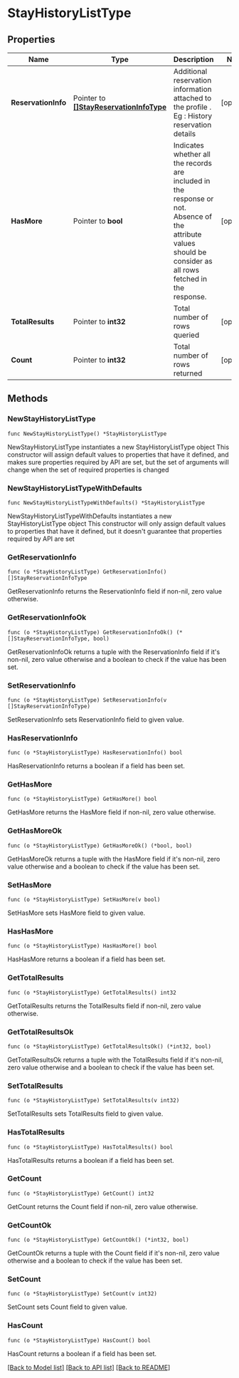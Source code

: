 # StayHistoryListType

## Properties

Name | Type | Description | Notes
------------ | ------------- | ------------- | -------------
**ReservationInfo** | Pointer to [**[]StayReservationInfoType**](StayReservationInfoType.md) | Additional reservation information attached to the profile . Eg : History reservation details | [optional] 
**HasMore** | Pointer to **bool** | Indicates whether all the records are included in the response or not. Absence of the attribute values should be consider as all rows fetched in the response. | [optional] 
**TotalResults** | Pointer to **int32** | Total number of rows queried | [optional] 
**Count** | Pointer to **int32** | Total number of rows returned | [optional] 

## Methods

### NewStayHistoryListType

`func NewStayHistoryListType() *StayHistoryListType`

NewStayHistoryListType instantiates a new StayHistoryListType object
This constructor will assign default values to properties that have it defined,
and makes sure properties required by API are set, but the set of arguments
will change when the set of required properties is changed

### NewStayHistoryListTypeWithDefaults

`func NewStayHistoryListTypeWithDefaults() *StayHistoryListType`

NewStayHistoryListTypeWithDefaults instantiates a new StayHistoryListType object
This constructor will only assign default values to properties that have it defined,
but it doesn't guarantee that properties required by API are set

### GetReservationInfo

`func (o *StayHistoryListType) GetReservationInfo() []StayReservationInfoType`

GetReservationInfo returns the ReservationInfo field if non-nil, zero value otherwise.

### GetReservationInfoOk

`func (o *StayHistoryListType) GetReservationInfoOk() (*[]StayReservationInfoType, bool)`

GetReservationInfoOk returns a tuple with the ReservationInfo field if it's non-nil, zero value otherwise
and a boolean to check if the value has been set.

### SetReservationInfo

`func (o *StayHistoryListType) SetReservationInfo(v []StayReservationInfoType)`

SetReservationInfo sets ReservationInfo field to given value.

### HasReservationInfo

`func (o *StayHistoryListType) HasReservationInfo() bool`

HasReservationInfo returns a boolean if a field has been set.

### GetHasMore

`func (o *StayHistoryListType) GetHasMore() bool`

GetHasMore returns the HasMore field if non-nil, zero value otherwise.

### GetHasMoreOk

`func (o *StayHistoryListType) GetHasMoreOk() (*bool, bool)`

GetHasMoreOk returns a tuple with the HasMore field if it's non-nil, zero value otherwise
and a boolean to check if the value has been set.

### SetHasMore

`func (o *StayHistoryListType) SetHasMore(v bool)`

SetHasMore sets HasMore field to given value.

### HasHasMore

`func (o *StayHistoryListType) HasHasMore() bool`

HasHasMore returns a boolean if a field has been set.

### GetTotalResults

`func (o *StayHistoryListType) GetTotalResults() int32`

GetTotalResults returns the TotalResults field if non-nil, zero value otherwise.

### GetTotalResultsOk

`func (o *StayHistoryListType) GetTotalResultsOk() (*int32, bool)`

GetTotalResultsOk returns a tuple with the TotalResults field if it's non-nil, zero value otherwise
and a boolean to check if the value has been set.

### SetTotalResults

`func (o *StayHistoryListType) SetTotalResults(v int32)`

SetTotalResults sets TotalResults field to given value.

### HasTotalResults

`func (o *StayHistoryListType) HasTotalResults() bool`

HasTotalResults returns a boolean if a field has been set.

### GetCount

`func (o *StayHistoryListType) GetCount() int32`

GetCount returns the Count field if non-nil, zero value otherwise.

### GetCountOk

`func (o *StayHistoryListType) GetCountOk() (*int32, bool)`

GetCountOk returns a tuple with the Count field if it's non-nil, zero value otherwise
and a boolean to check if the value has been set.

### SetCount

`func (o *StayHistoryListType) SetCount(v int32)`

SetCount sets Count field to given value.

### HasCount

`func (o *StayHistoryListType) HasCount() bool`

HasCount returns a boolean if a field has been set.


[[Back to Model list]](../README.md#documentation-for-models) [[Back to API list]](../README.md#documentation-for-api-endpoints) [[Back to README]](../README.md)


